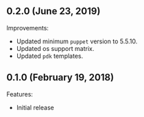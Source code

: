## 0.2.0 (June 23, 2019)

Improvements:

- Updated minimum `puppet` version to 5.5.10.
- Updated os support matrix.
- Updated `pdk` templates.

## 0.1.0 (February 19, 2018)

Features:

  - Initial release
